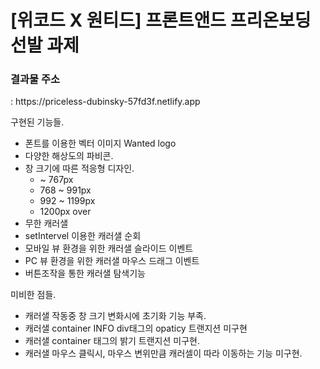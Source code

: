 <h1>[위코드 X 원티드] 프론트앤드 프리온보딩 선발 과제</h1>

<h3>결과물 주소</h3>: https://priceless-dubinsky-57fd3f.netlify.app

구현된 기능들.
* 폰트를 이용한 벡터 이미지 Wanted logo
* 다양한 해상도의 파비콘.
* 창 크기에 따른 적응형 디자인.
    * ~ 767px
    * 768 ~ 991px
    * 992 ~ 1199px
    * 1200px over
* 무한 캐러샐
* setIntervel 이용한 캐러샐 순회
* 모바일 뷰 환경을 위한 캐러샐 슬라이드 이벤트
* PC 뷰 환경을 위한 캐러샐 마우스 드래그 이벤트
* 버튼조작을 통한 캐러샐 탐색기능

미비한 점들.
* 캐러샐 작동중 창 크기 변화시에 초기화 기능 부족.
* 캐러샐 container INFO div태그의 opaticy 트랜지션 미구현
* 캐러샐 container 태그의 밝기 트랜지션 미구현.
* 캐러샐 마우스 클릭시, 마우스 변위만큼 캐러셀이 따라 이동하는 기능 미구현.